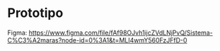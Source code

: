 # Prototipo

Figma: https://www.figma.com/file/fAf98OJvh1ijcZVdLNjPvQ/Sistema-C%C3%A2maras?node-id=0%3A1&t=MLI4wmY560FzJFfD-0
